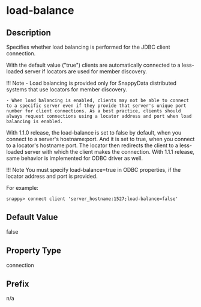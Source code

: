 # load-balance

## Description

Specifies whether load balancing is performed for the JDBC client connection. 

With the default value ("true") clients are automatically connected to a less-loaded server if locators are used for member discovery. 

!!! Note 
	- Load balancing is provided only for SnappyData distributed systems that use locators for member discovery.

	- When load balancing is enabled, clients may not be able to connect to a specific server even if they provide that server's unique port number for client connections. As a best practice, clients should always request connections using a locator address and port when load balancing is enabled.

With 1.1.0 release, the load-balance is set to false by default, when you connect to a server's hostname:port. And it is set to true, when you connect to a locator's hostname:port. The locator then redirects the client to a less-loaded server with which the client makes the connection. With 1.1.1 release, same behavior is implemented for ODBC driver as well. 

!!! Note 
    You must specify load-balance=true in ODBC properties, if the locator address and port is provided.

For example:

```pre
snappy> connect client 'server_hostname:1527;load-balance=false'
```

## Default Value

false

## Property Type

connection

## Prefix

n/a
